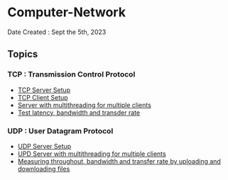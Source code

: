 # Computer-Network
   
Date Created : Sept the 5th, 2023


## Topics 
### TCP : Transmission Control Protocol
* [TCP Server Setup](https://github.com/chaw-thiri/Computer-Network/tree/main/TCP/server%20and%20client%20setup)
* [TCP Client Setup](https://github.com/chaw-thiri/Computer-Network/blob/main/TCP/server%20and%20client%20setup/client_setup.py)
* [Server with multithreading for multiple clients](https://github.com/chaw-thiri/Computer-Network/tree/main/TCP/setting_up_tcp_server_with_multithreading)
* [Test latency, bandwidth and transder rate](https://github.com/chaw-thiri/Computer-Network/tree/main/TCP/test_latency)

### UDP : User Datagram Protocol    
* [UDP Server Setup](https://github.com/chaw-thiri/Computer-Network/tree/main/UDP/UDP%20server%20setup)
* [UPD Server with multithreading for multiple clients]()
* [Measuring throughout, bandwidth and transfer rate by uploading and downloading files](https://github.com/chaw-thiri/Computer-Network/blob/main/UDP/Throughput_Bandwidth_and_transferrate/readme.md)
  

